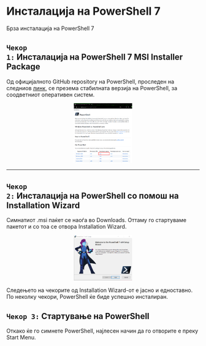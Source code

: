 # Инсталација на PowerShell 7 
Брза инсталација на PowerShell 7

## <b><code>Чекор 1:</code></b> Инсталација на PowerShell 7 MSI Installer Package  <br>

  Од официјалното GitHub repository на PowerShell, проследен на следниов [линк](https://github.com/PowerShell/PowerShell), се презема стабилната верзија на PowerShell, за соодветниот оперативен систем.

 <p align="center">
     <img src="https://raw.githubusercontent.com/1vanjordanov/images/main/Picture3.png" style="width:30%;"></img> <br>
  </p>
<hr>

## <b><code>Чекор 2:</code></b> Инсталација на PowerShell со помош на Installation Wizard <br>
  
  Симнатиот .msi паќет се наоѓа во Downloads. Оттаму го стартуваме пакетот и со тоа се отвора Installation Wizard.

 <p align="center">
     <img src="https://raw.githubusercontent.com/1vanjordanov/images/main/Picture4.png" style="width:30%;"></img> <br>
  </p>

  Следењето на чекорите од Installation Wizard-от е јасно и едноставно. По неколку чекори, PowerShell ќе биде успешно инсталиран.

## <b><code>Чекор 3:</code></b> Стартување на PowerShell <br>

  Откако ќе го симнете PowerShell, најлесен начин да го отворите е преку Start Menu.
